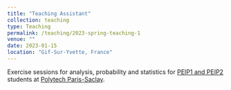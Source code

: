 ```yaml
---
title: "Teaching Assistant"
collection: teaching
type: Teaching
permalink: /teaching/2023-spring-teaching-1
venue: ""
date: 2023-01-15
location: "Gif-Sur-Yvette, France"
---
```


Exercise sessions for analysis, probability and statistics for [PEIP1 and PEIP2](https://www.polytech.universite-paris-saclay.fr/en/course/polytech-preparatory-cycle-peip) students at [Polytech Paris-Saclay](https://www.polytech.universite-paris-saclay.fr/).
